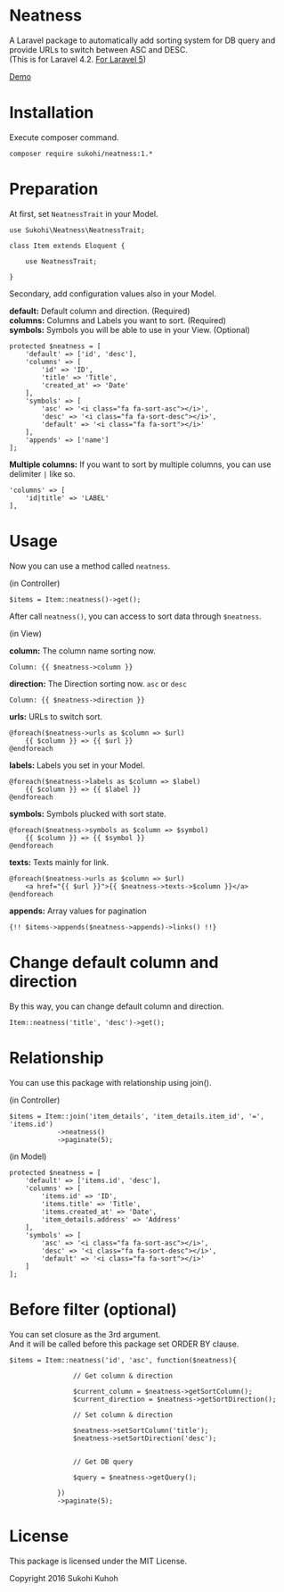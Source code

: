 # Neatness
A Laravel package to automatically add sorting system for DB query and provide URLs to switch between ASC and DESC.  
(This is for Laravel 4.2. [For Laravel 5](https://github.com/SUKOHI/Neatness))

[Demo](http://demo-laravel52.capilano-fw.com/neatness)

# Installation

Execute composer command.

    composer require sukohi/neatness:1.*

# Preparation

At first, set `NeatnessTrait` in your Model.

    use Sukohi\Neatness\NeatnessTrait;
    
    class Item extends Eloquent {
    
        use NeatnessTrait;

    }

Secondary, add configuration values also in your Model.

**default:** Default column and direction. (Required)  
**columns:** Columns and Labels you want to sort. (Required)  
**symbols:** Symbols you will be able to use in your View. (Optional)  

    protected $neatness = [
        'default' => ['id', 'desc'],
        'columns' => [
            'id' => 'ID',
            'title' => 'Title',
            'created_at' => 'Date'
        ],
        'symbols' => [
            'asc' => '<i class="fa fa-sort-asc"></i>',
            'desc' => '<i class="fa fa-sort-desc"></i>',
            'default' => '<i class="fa fa-sort"></i>'
        ],
        'appends' => ['name']
    ];

**Multiple columns:** If you want to sort by multiple columns, you can use delimiter `|` like so.

    'columns' => [
        'id|title' => 'LABEL'
    ],

# Usage

Now you can use a method called `neatness`.

(in Controller)

    $items = Item::neatness()->get();

After call `neatness()`, you can access to sort data through `$neatness`.
    
(in View)

**column:** The column name sorting now.

    Column: {{ $neatness->column }}
    
**direction:** The Direction sorting now. `asc` or `desc`

    Column: {{ $neatness->direction }}
    
**urls:** URLs to switch sort. 
    
    @foreach($neatness->urls as $column => $url)
        {{ $column }} => {{ $url }}
    @endforeach

**labels:** Labels you set in your Model.

    @foreach($neatness->labels as $column => $label)
        {{ $column }} => {{ $label }}
    @endforeach

**symbols:** Symbols plucked with sort state.

    @foreach($neatness->symbols as $column => $symbol)
        {{ $column }} => {{ $symbol }}
    @endforeach

**texts:** Texts mainly for link.

    @foreach($neatness->urls as $column => $url)
        <a href="{{ $url }}">{{ $neatness->texts->$column }}</a>
    @endforeach

**appends:** Array values for pagination
  
    {!! $items->appends($neatness->appends)->links() !!}  

# Change default column and direction
By this way, you can change default column and direction.

    Item::neatness('title', 'desc')->get();

# Relationship

You can use this package with relationship using join().

(in Controller)

    $items = Item::join('item_details', 'item_details.item_id', '=', 'items.id')
                ->neatness()
                ->paginate(5);

(in Model)

	protected $neatness = [
		'default' => ['items.id', 'desc'],
		'columns' => [
			'items.id' => 'ID',
			'items.title' => 'Title',
			'items.created_at' => 'Date',
			'item_details.address' => 'Address'
		],
		'symbols' => [
			'asc' => '<i class="fa fa-sort-asc"></i>',
			'desc' => '<i class="fa fa-sort-desc"></i>',
			'default' => '<i class="fa fa-sort"></i>'
		]
	];

# Before filter (optional)

You can set closure as the 3rd argument.  
And it will be called before this package set ORDER BY clause.

    $items = Item::neatness('id', 'asc', function($neatness){
                                         
                    // Get column & direction
    
                    $current_column = $neatness->getSortColumn();
                    $current_direction = $neatness->getSortDirection();
    
                    // Set column & direction
    
                    $neatness->setSortColumn('title');
                    $neatness->setSortDirection('desc');
    
    
                    // Get DB query
    
                    $query = $neatness->getQuery();
    
                })
                ->paginate(5);

# License

This package is licensed under the MIT License.

Copyright 2016 Sukohi Kuhoh